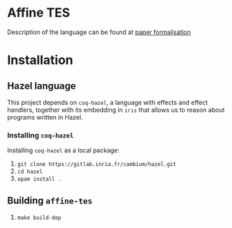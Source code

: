 # Affine TES

Description of the language can be found at [paper formalisation][def]

# Installation

## Hazel language

This project depends on `coq-hazel`, 
a language with effects and effect handlers,
together with its embedding in `iris` that allows 
us to reason about programs written in Hazel.


### Installing `coq-hazel`

Installing `coq-hazel` as a local package:

1. `git clone https://gitlab.inria.fr/cambium/hazel.git`
2. `cd hazel`
3. `opam install .`

## Building `affine-tes`

1. `make build-dep`



[def]: https://gitlab.science.ru.nl/ovrooij/affine-tes/-/blob/main/formalisation.pdf
